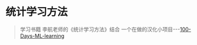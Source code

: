 # 统计学习方法
> 学习书籍 李航老师的《统计学习方法》结合 一个在做的汉化小项目---[100-Days-ML-learning](https://github.com/LiuChuang0059/100days-ML-code/blob/master/README.md)

